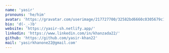 ```yaml
---
name: 'yasir'
pronouns: 'he/him'
avatar: 'https://gravatar.com/userimage/217727700/32582bd6660c0305679c1e958fc2633b.jpeg?size=256'
bio: 'd(-_-)b'
website: 'https://yasir-sh.netlify.app/'
linkedin: 'https://www.linkedin.com/in/khanzada22/'
github: 'https://github.com/yasir-khan22'
mail: 'yasirkhanone22@gmail.com'
---
```

